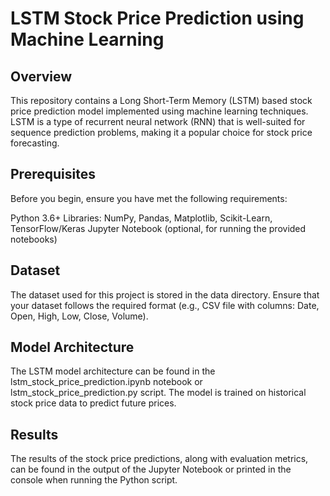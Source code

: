 # LSTM Stock Price Prediction using Machine Learning
## Overview
This repository contains a Long Short-Term Memory (LSTM) based stock price prediction model implemented using machine learning techniques. LSTM is a type of recurrent neural network (RNN) that is well-suited for sequence prediction problems, making it a popular choice for stock price forecasting.

## Prerequisites
Before you begin, ensure you have met the following requirements:

Python 3.6+
Libraries: NumPy, Pandas, Matplotlib, Scikit-Learn, TensorFlow/Keras
Jupyter Notebook (optional, for running the provided notebooks)

## Dataset
The dataset used for this project is stored in the data directory. Ensure that your dataset follows the required format (e.g., CSV file with columns: Date, Open, High, Low, Close, Volume).

## Model Architecture
The LSTM model architecture can be found in the lstm_stock_price_prediction.ipynb notebook or lstm_stock_price_prediction.py script. The model is trained on historical stock price data to predict future prices.

## Results
The results of the stock price predictions, along with evaluation metrics, can be found in the output of the Jupyter Notebook or printed in the console when running the Python script.
